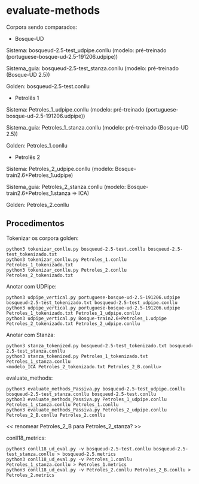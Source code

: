 # evaluate-methods

Corpora sendo comparados:

* Bosque-UD

Sistema: bosqueud-2.5-test_udpipe.conllu (modelo: pré-treinado (portuguese-bosque-ud-2.5-191206.udpipe))

Sistema_guia: bosqueud-2.5-test_stanza.conllu (modelo: pré-treinado (Bosque-UD 2.5))

Golden: bosqueud-2.5-test.conllu

* Petrolês 1

Sistema: Petroles_1_udpipe.conllu (modelo: pré-treinado (portuguese-bosque-ud-2.5-191206.udpipe))

Sistema_guia: Petroles_1_stanza.conllu (modelo: pré-treinado (Bosque-UD 2.5))

Golden: Petroles_1.conllu

* Petrolês 2

Sistema: Petroles_2_udpipe.conllu (modelo: Bosque-train2.6+Petroles_1.udpipe)

Sistema_guia: Petroles_2_stanza.conllu (modelo: Bosque-train2.6+Petroles_1.stanza => ICA)

Golden: Petroles_2.conllu

## Procedimentos

Tokenizar os corpora golden:

```
python3 tokenizar_conllu.py bosqueud-2.5-test.conllu bosqueud-2.5-test_tokenizado.txt
python3 tokenizar_conllu.py Petroles_1.conllu Petroles_1_tokenizado.txt
python3 tokenizar_conllu.py Petroles_2.conllu Petroles_2_tokenizado.txt
```

Anotar com UDPipe:

```
python3 udpipe_vertical.py portuguese-bosque-ud-2.5-191206.udpipe bosqueud-2.5-test_tokenizado.txt bosqueud-2.5-test_udpipe.conllu
python3 udpipe_vertical.py portuguese-bosque-ud-2.5-191206.udpipe Petroles_1_tokenizado.txt Petroles_1_udpipe.conllu
python3 udpipe_vertical.py Bosque-train2.6+Petroles_1.udpipe Petroles_2_tokenizado.txt Petroles_2_udpipe.conllu
```

Anotar com Stanza:

```
python3 stanza_tokenized.py bosqueud-2.5-test_tokenizado.txt bosqueud-2.5-test_stanza.conllu
python3 stanza_tokenized.py Petroles_1_tokenizado.txt Petroles_1_stanza.conllu
<modelo_ICA Petroles_2_tokenizado.txt Petroles_2_B.conllu>
```

evaluate_methods:

```
python3 evaluate_methods_Passiva.py bosqueud-2.5-test_udpipe.conllu bosqueud-2.5-test_stanza.conllu bosqueud-2.5-test.conllu
python3 evaluate_methods_Passiva.py Petroles_1_udpipe.conllu Petroles_1_stanza.conllu Petroles_1.conllu
python3 evaluate_methods_Passiva.py Petroles_2_udpipe.conllu Petroles_2_B.conllu Petroles_2.conllu
```

<< renomear Petroles_2_B para Petroles_2_stanza? >>

conll18_metrics:

```
python3 conll18_ud_eval.py -v bosqueud-2.5-test.conllu bosqueud-2.5-test_stanza.conllu > bosqueud-2.5.metrics
python3 conll18_ud_eval.py -v Petroles_1.conllu Petroles_1_stanza.conllu > Petroles_1.metrics
python3 conll18_ud_eval.py -v Petroles_2.conllu Petroles_2_B.conllu > Petroles_2.metrics
```


